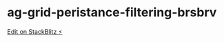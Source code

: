 # ag-grid-peristance-filtering-brsbrv

[Edit on StackBlitz ⚡️](https://stackblitz.com/edit/ag-grid-peristance-filtering-brsbrv)